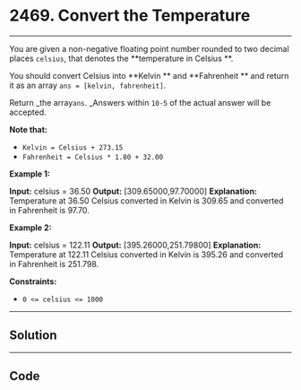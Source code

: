 # 2469. Convert the Temperature

---

You are given a non-negative floating point number rounded to two decimal places `celsius`, that denotes the **temperature in Celsius **.

You should convert Celsius into **Kelvin ** and **Fahrenheit ** and return it as an array `ans = [kelvin, fahrenheit]`.

Return _the array`ans`. _Answers within `10-5` of the actual answer will be accepted.

**Note that:**

  * `Kelvin = Celsius + 273.15`
  * `Fahrenheit = Celsius * 1.80 + 32.00`



 

**Example 1:**


**Input:** celsius = 36.50
**Output:** [309.65000,97.70000]
**Explanation:** Temperature at 36.50 Celsius converted in Kelvin is 309.65 and converted in Fahrenheit is 97.70.


**Example 2:**


**Input:** celsius = 122.11
**Output:** [395.26000,251.79800]
**Explanation:** Temperature at 122.11 Celsius converted in Kelvin is 395.26 and converted in Fahrenheit is 251.798.


 

**Constraints:**

  * `0 <= celsius <= 1000`

---

## Solution



---

## Code
```python


```